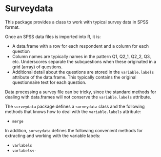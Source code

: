 # Surveydata

This package provides a class to work with typical survey data in SPSS format.

Once an SPSS data files is imported into R, it is:

* A data.frame with a row for each respondent and a column for each question
* Column names are typically names in the pattern Q1, Q2_1, Q2_2, Q3, etc. Underscores separate the subquestions when these originated in a grid (array) of questions.
* Additional detail about the questions are stored in the `variable.labels` attribute of the data.frame. This typically contains the original questionnaire text for each question.

Data processing a survey file can be tricky, since the standard methods for dealing with data.frames will not conserve the `variable.labels` attribute.

The `surveydata` package defines a `surveydata` class and the following methods that knows how to deal with the `variable.labels` attribute:

* `merge`

In addition, `surveydata` defines the following convenient methods for extracting and working with the variable labels:

* `varlabels`
* `varlabels<-`
